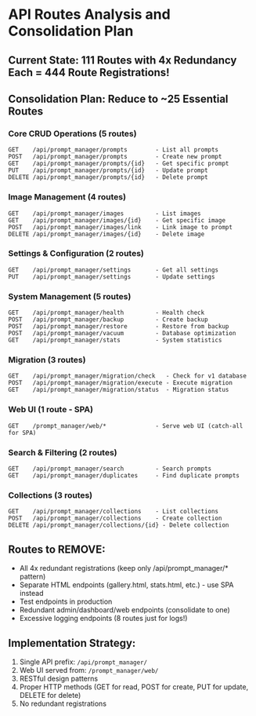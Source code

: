 # API Routes Analysis and Consolidation Plan

## Current State: 111 Routes with 4x Redundancy Each = 444 Route Registrations!

## Consolidation Plan: Reduce to ~25 Essential Routes

### Core CRUD Operations (5 routes)
```
GET    /api/prompt_manager/prompts        - List all prompts
POST   /api/prompt_manager/prompts        - Create new prompt
GET    /api/prompt_manager/prompts/{id}   - Get specific prompt
PUT    /api/prompt_manager/prompts/{id}   - Update prompt
DELETE /api/prompt_manager/prompts/{id}   - Delete prompt
```

### Image Management (4 routes)
```
GET    /api/prompt_manager/images         - List images
GET    /api/prompt_manager/images/{id}    - Get specific image
POST   /api/prompt_manager/images/link    - Link image to prompt
DELETE /api/prompt_manager/images/{id}    - Delete image
```

### Settings & Configuration (2 routes)
```
GET    /api/prompt_manager/settings       - Get all settings
PUT    /api/prompt_manager/settings       - Update settings
```

### System Management (5 routes)
```
GET    /api/prompt_manager/health         - Health check
POST   /api/prompt_manager/backup         - Create backup
POST   /api/prompt_manager/restore        - Restore from backup
POST   /api/prompt_manager/vacuum         - Database optimization
GET    /api/prompt_manager/stats          - System statistics
```

### Migration (3 routes)
```
GET    /api/prompt_manager/migration/check   - Check for v1 database
POST   /api/prompt_manager/migration/execute - Execute migration
GET    /api/prompt_manager/migration/status  - Migration status
```

### Web UI (1 route - SPA)
```
GET    /prompt_manager/web/*              - Serve web UI (catch-all for SPA)
```

### Search & Filtering (2 routes)
```
GET    /api/prompt_manager/search         - Search prompts
GET    /api/prompt_manager/duplicates     - Find duplicate prompts
```

### Collections (3 routes)
```
GET    /api/prompt_manager/collections    - List collections
POST   /api/prompt_manager/collections    - Create collection
DELETE /api/prompt_manager/collections/{id} - Delete collection
```

## Routes to REMOVE:
- All 4x redundant registrations (keep only /api/prompt_manager/* pattern)
- Separate HTML endpoints (gallery.html, stats.html, etc.) - use SPA instead
- Test endpoints in production
- Redundant admin/dashboard/web endpoints (consolidate to one)
- Excessive logging endpoints (8 routes just for logs!)

## Implementation Strategy:
1. Single API prefix: `/api/prompt_manager/`
2. Web UI served from: `/prompt_manager/web/`
3. RESTful design patterns
4. Proper HTTP methods (GET for read, POST for create, PUT for update, DELETE for delete)
5. No redundant registrations